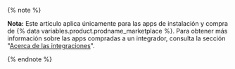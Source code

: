 {% note %}

**Nota:** Este artículo aplica únicamente para las apps de instalación y compra de {% data variables.product.prodname_marketplace %}. Para obtener más información sobre las apps compradas a un integrador, consulta la sección "[Acerca de las integraciones](/articles/about-integrations)".

{% endnote %}
